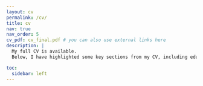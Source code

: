 ```yaml
---
layout: cv
permalink: /cv/
title: cv
nav: true
nav_order: 5
cv_pdf: cv_final.pdf # you can also use external links here
description: |
  My full CV is available.
  Below, I have highlighted some key sections from my CV, including education, research experience, and awards.

toc:
  sidebar: left
---
```

